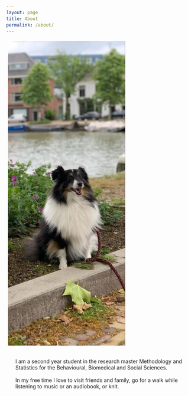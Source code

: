 ```yaml
---
layout: page
title: About
permalink: /about/
---
```


<style type="text/css">
 * {
    padding:0;
    margin:0;
}
.iconDetails {
    margin:0;
    float:left;
    vertical-align: middle;
}
.container {
    width:100%;
    height:auto;
    padding:1%;
}
.text {
    float:left;
    margin:20px;
}

</style>

<div class='container'>
    <img src="img_dog2.jpg" alt="My adorable dog!" class='iconDetails' />
    <div class="text">
        <p>
            I am a second year student in the research master Methodology and Statistics for the Behavioural, Biomedical and Social Sciences. 
            <br>
            <br>
            In my free time I love to visit friends and family, go for a walk while listening to music or an audiobook, or knit. 
        </p>
    </div>
</div>
